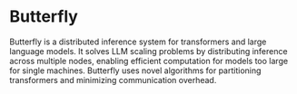 # Butterfly
Butterfly is a distributed inference system for transformers and large language models. It solves LLM scaling problems by distributing inference across multiple nodes, enabling efficient computation for models too large for single machines. Butterfly uses novel algorithms for partitioning transformers and minimizing communication overhead.
